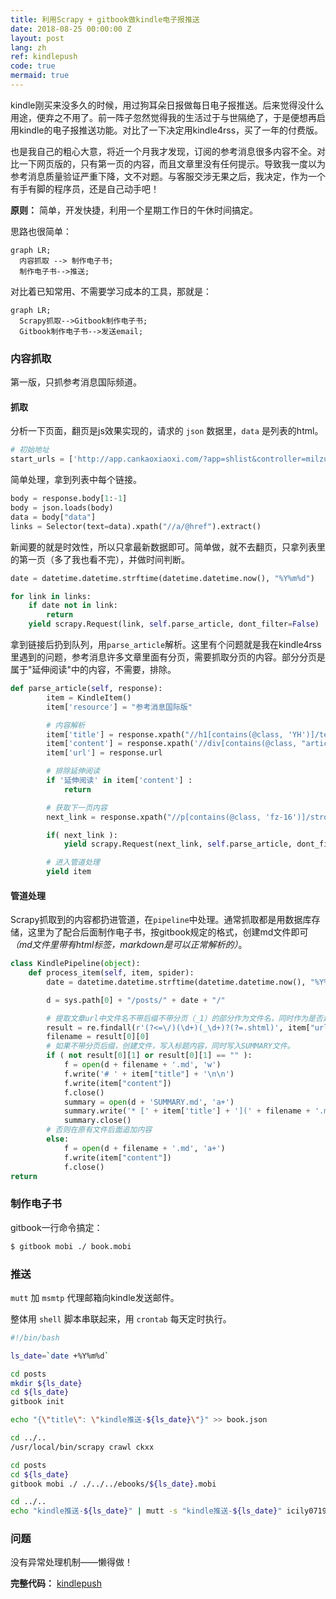 ```yaml
---
title: 利用Scrapy + gitbook做kindle电子报推送
date: 2018-08-25 00:00:00 Z
layout: post
lang: zh
ref: kindlepush
code: true
mermaid: true
---
```

kindle刚买来没多久的时候，用过狗耳朵日报做每日电子报推送。后来觉得没什么用途，便弃之不用了。前一阵子忽然觉得我的生活过于与世隔绝了，于是便想再启用kindle的电子报推送功能。对比了一下决定用kindle4rss，买了一年的付费版。

也是我自己的粗心大意，将近一个月我才发现，订阅的参考消息很多内容不全。对比一下网页版的，只有第一页的内容，而且文章里没有任何提示。导致我一度以为参考消息质量验证严重下降，文不对题。与客服交涉无果之后，我决定，作为一个有手有脚的程序员，还是自己动手吧！

**原则：** 简单，开发快捷，利用一个星期工作日的午休时间搞定。

思路也很简单：

```mermaid
graph LR;
  内容抓取 --> 制作电子书;
  制作电子书-->推送;
```

对比着已知常用、不需要学习成本的工具，那就是：

```mermaid
graph LR;
  Scrapy抓取-->Gitbook制作电子书;
  Gitbook制作电子书-->发送email;
```

### 内容抓取

第一版，只抓参考消息国际频道。

#### 抓取

分析一下页面，翻页是js效果实现的，请求的 `json` 数据里，`data` 是列表的html。

```python
# 初始地址
start_urls = ['http://app.cankaoxiaoxi.com/?app=shlist&controller=milzuixin&action=world&page=1&pagesize=20']
```

简单处理，拿到列表中每个链接。

```python
body = response.body[1:-1]
body = json.loads(body)
data = body["data"]
links = Selector(text=data).xpath("//a/@href").extract()
```

新闻要的就是时效性，所以只拿最新数据即可。简单做，就不去翻页，只拿列表里的第一页（多了我也看不完），并做时间判断。

```python
date = datetime.datetime.strftime(datetime.datetime.now(), "%Y%m%d")

for link in links:
    if date not in link:
        return
    yield scrapy.Request(link, self.parse_article, dont_filter=False)
```

拿到链接后扔到队列，用`parse_article`解析。这里有个问题就是我在kindle4rss里遇到的问题，参考消息许多文章里面有分页，需要抓取分页的内容。部分分页是属于"延伸阅读"中的内容，不需要，排除。

```python
def parse_article(self, response):
        item = KindleItem()
        item['resource'] = "参考消息国际版"

        # 内容解析
        item['title'] = response.xpath("//h1[contains(@class, 'YH')]/text()").extract_first()
        item['content'] = response.xpath('//div[contains(@class, "article-content")]').extract_first()
        item['url'] = response.url

        # 排除延伸阅读
        if '延伸阅读' in item['content'] :
            return

        # 获取下一页内容
        next_link = response.xpath("//p[contains(@class, 'fz-16')]/strong/a/@href").extract_first()

        if( next_link ):
            yield scrapy.Request(next_link, self.parse_article, dont_filter=False)

        # 进入管道处理
        yield item
```
#### 管道处理

Scrapy抓取到的内容都扔进管道，在`pipeline`中处理。通常抓取都是用数据库存储，这里为了配合后面制作电子书，按gitbook规定的格式，创建md文件即可 *（md文件里带有html标签，markdown是可以正常解析的）*。

```python
class KindlePipeline(object):
    def process_item(self, item, spider):
        date = datetime.datetime.strftime(datetime.datetime.now(), "%Y%m%d")

        d = sys.path[0] + "/posts/" + date + "/"

        # 提取文章url中文件名不带后缀不带分页（_1）的部分作为文件名，同时作为是否是同一篇文章的判断。
        result = re.findall(r'(?<=\/)(\d+)(_\d+)?(?=.shtml)', item["url"])
        filename = result[0][0]
        # 如果不带分页后缀，创建文件，写入标题内容，同时写入SUMMARY文件。
        if ( not result[0][1] or result[0][1] == "" ):
            f = open(d + filename + '.md', 'w')
            f.write('# ' + item["title"] + '\n\n')
            f.write(item["content"])
            f.close()
            summary = open(d + 'SUMMARY.md', 'a+')
            summary.write('* [' + item['title'] + '](' + filename + '.md)\n')
            summary.close()
        # 否则在原有文件后面追加内容
        else:
            f = open(d + filename + '.md', 'a+')
            f.write(item["content"])
            f.close()
return
```

### 制作电子书

gitbook一行命令搞定：

```sh
$ gitbook mobi ./ book.mobi
```

### 推送

`mutt` 加 `msmtp` 代理邮箱向kindle发送邮件。

整体用 `shell` 脚本串联起来，用 `crontab` 每天定时执行。

```sh
#!/bin/bash

ls_date=`date +%Y%m%d`

cd posts
mkdir ${ls_date}
cd ${ls_date}
gitbook init

echo "{\"title\": \"kindle推送-${ls_date}\"}" >> book.json

cd ../..
/usr/local/bin/scrapy crawl ckxx

cd posts
cd ${ls_date}
gitbook mobi ./ ./../../ebooks/${ls_date}.mobi

cd ../..
echo "kindle推送-${ls_date}" | mutt -s "kindle推送-${ls_date}" icily0719@kindle.cn -a "ebooks/${ls_date}.mobi"
```

### 问题

没有异常处理机制——懒得做！

**完整代码：** [kindlepush](https://github.com/erlzhang/kindlepush)
